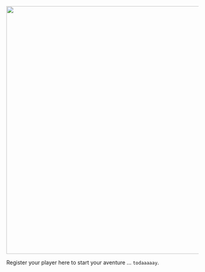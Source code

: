 <p align="center">
  <img src="https://rawgit.com/Navarra/website/master/public/assets/header.png" width="650">
</p>

Register your player here to start your aventure ... `todaaaaay`.